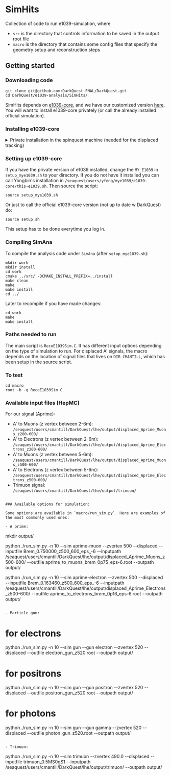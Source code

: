 # SimHits
Collection of code to run e1039-simulation, where 
- `src` is the directory that controls information to be saved in the output root file
- `macro` is the directory that contains some config files that specify the geometry setup and reconstruction steps

## Getting started

### Downloading code
```
git clone git@github.com:DarkQuest-FNAL/DarkQuest.git
cd DarkQuest/e1039-analysis/SimHits/
```

SimHits depends on [e1039-core](https://github.com/E1039-Collaboration/e1039-core), and we have our customized version [here](https://github.com/DarkQuest-FNAL/e1039-core). You will want to install e1039-core privately (or call the already installed official simulation).

### Installing e1039-core 

<details><summary>Private installation in the spinquest machine (needed for the displaced tracking)</summary>
<p>
  
  ```bash
  # make directory in your home dir
  cd 
  mkdir mye1039
  
  # clone repo
  git clone git@github.com:DarkQuest-FNAL/e1039-core.git
  
  # build and install
  cd /path/to/directory_where_you_download_e1039-core
  ./script/setup-install.sh auto
  source ../core-inst/this-e1039.sh
  ./build.sh
  ```
</p>
</details>

### Setting up e1039-core
If you have the private version of e1039 installed, change the `MY_E1039` in `setup_mye1039.sh` to your directory. 
If you do not have it installed you can call Yongbin's installation in `/seaquest/users/yfeng/mye1039/e1039-core/this-e1039.sh`.
Then source the script:

```
source setup_mye1039.sh
```

Or just to call the official e1039-core version (not up to date w DarkQuest) do:
```
source setup.sh
```

This setup has to be done everytime you log in.

### Compiling SimAna
To compile the analysis code under `SimAna` (after `setup_mye1039.sh`):
```
mkdir work
mkdir install
cd work
cmake ../src/ -DCMAKE_INSTALL_PREFIX=../install
make clean
make
make install
cd ../
```

Later to recompile if you have made changes:
```
cd work
make
make install
```

### Paths needed to run

The main script is `RecoE1039Sim.C`.
It has different input options depending on the type of simulation to run.
For displaced A' signals, the macro depends on the location of signal files that lives on `DIR_CMANTILL`, which has been setup in the source script.

### To test
```
cd macro
root -b -q RecoE1039Sim.C
```

### Available input files (HepMC)

For our signal (Aprime):
- A' to Muons (z vertex between 2-6m): `/seaquest/users/cmantill/DarkQuest/lhe/output/displaced_Aprime_Muons_z200-600/`
- A' to Electrons (z vertex between 2-6m): `/seaquest/users/cmantill/DarkQuest/lhe/output/displaced_Aprime_Electrons_z200-600/`
- A' to Muons (z vertex between 5-6m): `/seaquest/users/cmantill/DarkQuest/lhe/output/displaced_Aprime_Muons_z500-600/`
- A' to	Electrons (z vertex between 5-6m): `/seaquest/users/cmantill/DarkQuest/lhe/output/displaced_Aprime_Electrons_z500-600/`
- Trimuon signal: `/seaquest/users/cmantill/DarkQuest/lhe/output/trimuon/`
```

### Available options for simulation:

Some options are available in `macro/run_sim.py`. Here are examples of the most commonly used ones:

- A prime:
  ```
  mkdir output/

  python ./run_sim.py -n 10 --sim aprime-muon --zvertex 500 --displaced --inputfile Brem_0.750000_z500_600_eps_-6 --inputpath /seaquest/users/cmantill/DarkQuest/lhe/output/displaced_Aprime_Muons_z500-600/ --outfile aprime_to_muons_brem_0p75_eps-6.root --outpath output/

   python ./run_sim.py -n 10 --sim aprime-electron --zvertex 500 --displaced --inputfile Brem_0.163460_z500_600_eps_-6  --inputpath /seaquest/users/cmantill/DarkQuest/lhe/output/displaced_Aprime_Electrons_z500-600/ --outfile aprime_to_electrons_brem_0p16_eps-6.root --outpath output/
  ```

- Particle gun:
  ```
  # for electrons
  python ./run_sim.py -n 10 --sim gun --gun electron --zvertex 520 --displaced --outfile electron_gun_z520.root --outpath output/

  # for positrons
  python ./run_sim.py -n 10 --sim gun --gun positron --zvertex 520 --displaced --outfile positron_gun_z520.root --outpath output/

  # for photons	      
  python ./run_sim.py -n 10 --sim gun --gun gamma --zvertex 520 --displaced --outfile photon_gun_z520.root --outpath output/
  ```

- Trimuon:
  ```
  python ./run_sim.py -n 10 --sim trimuon --zvertex 490.0 --displaced --inputfile trimuon_0.5MS0gS1 --inputpath /seaquest/users/cmantill/DarkQuest/lhe/output/trimuon/ --outpath output/
  ```
